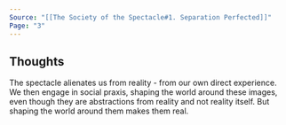 ```yaml
---
Source: "[[The Society of the Spectacle#1. Separation Perfected]]"
Page: "3"
---
```

## Thoughts
The spectacle alienates us from reality - from our own direct experience. We then engage in social praxis, shaping the world around these images, even though they are abstractions from reality and not reality itself. But shaping the world around them makes them real.